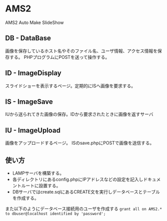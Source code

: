 # AMS2
AMS2 Auto Make SlideShow

## DB - DataBase
画像を保存しているホスト名やそのファイル名、ユーザ情報、アクセス情報を保存する。
PHPプログラムにPOSTを送って操作する。

## ID - ImageDisplay
スライドショーを表示するページ。定期的にISへ画像を要求する。

## IS - ImageSave
IUから送られてきた画像の保存。IDから要求されたときに画像を返すサーバ

## IU - ImageUpload
画像をアップロードするページ。
ISのsave.phpにPOSTで画像を送信する。

## 使い方
- LAMPサーバを構築する。
- 各ディレクトリにあるconfig.phpにIPアドレスなどの設定を記入しドキュメントルートに設置する。  
- DBサーバではcreate.sqlにあるCREATE文を実行しデータベースとテーブルを作成する。

また以下のようにデータベース接続用のユーザを作成する
`grant all on AMS2.* to dbuser@localhost identified by 'password';`
